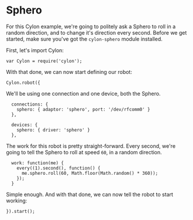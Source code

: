 # Sphero

For this Cylon example, we're going to politely ask a Sphero to roll in a random
direction, and to change it's direction every second. Before we get started,
make sure you've got the `cylon-sphero` module installed.

First, let's import Cylon:

    var Cylon = require('cylon');

With that done, we can now start defining our robot:

    Cylon.robot({

We'll be using one connection and one device, both the Sphero.

      connections: {
        sphero: { adaptor: 'sphero', port: '/dev/rfcomm0' }
      },

      devices: {
        sphero: { driver: 'sphero' }
      },

The work for this robot is pretty straight-forward. Every second, we're going to
tell the Sphero to roll at speed `60`, in a random direction.

      work: function(me) {
        every((1).second(), function() {
          me.sphero.roll(60, Math.floor(Math.random() * 360));
        });
      }

Simple enough. And with that done, we can now tell the robot to start working:

    }).start();
